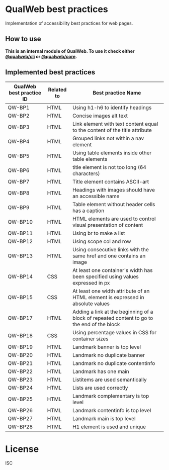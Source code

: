 # QualWeb best practices

Implementation of accessibility best practices for web pages.

## How to use

**This is an internal module of QualWeb. To use it check either [@qualweb/cli](https://github.com/qualweb/cli) or [@qualweb/core](https://github.com/qualweb/core).**

## Implemented best practices

| QualWeb best practice ID | Related to | Best practice Name |
|---|---|---|
| QW-BP1 | HTML | Using h1-h6 to identify headings |
| QW-BP2 | HTML | Concise images alt text |
| QW-BP3 | HTML | Link element with text content equal to the content of the title attribute |
| QW-BP4 | HTML | Grouped links not within a nav element |
| QW-BP5 | HTML | Using table elements inside other table elements |
| QW-BP6 | HTML | title element is not too long (64 characters) |
| QW-BP7 | HTML | Title element contains ASCII-art |
| QW-BP8 | HTML | Headings with images should have an accessible name |
| QW-BP9 | HTML | Table element without header cells has a caption |
| QW-BP10 | HTML | HTML elements are used to control visual presentation of content |
| QW-BP11 | HTML | Using br to make a list |
| QW-BP12 | HTML | Using scope col and row |
| QW-BP13 | HTML | Using consecutive links with the same href and one contains an image |
| QW-BP14 | CSS | At least one container's width has been specified using values expressed in px |
| QW-BP15 | CSS | At least one width attribute of an HTML element is expressed in absolute values |
| QW-BP17 | HTML | Adding a link at the beginning of a block of repeated content to go to the end of the block |
| QW-BP18 | CSS | Using percentage values in CSS for container sizes |
| QW-BP19 | HTML | Landmark banner is top level |
| QW-BP20 | HTML | Landmark no duplicate banner |
| QW-BP21 | HTML | Landmark no duplicate contentinfo |
| QW-BP22 | HTML | Landmark has one main |
| QW-BP23 | HTML | Listitems are used semantically |
| QW-BP24 | HTML | Lists are used correctly |
| QW-BP25 | HTML | Landmark complementary is top level |
| QW-BP26 | HTML | Landmark contentinfo is top level |
| QW-BP27 | HTML | Landmark main is top level |
| QW-BP28 | HTML | H1 element is used and unique |

# License

ISC
